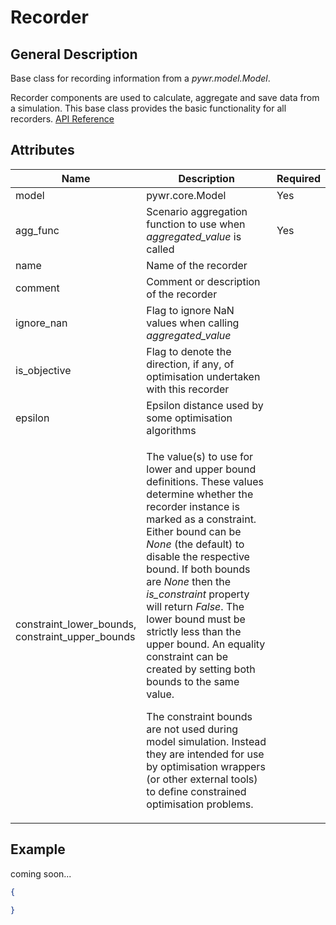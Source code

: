 # Recorder

## General Description

Base class for recording information from a _pywr.model.Model_.

Recorder components are used to calculate, aggregate and save data from a simulation. This base class provides the basic functionality for all recorders. [API Reference](https://pywr.github.io/pywr-docs/master/api/generated/pywr.recorders.Recorder.html#pywr.recorders.Recorder)

## Attributes

<table><thead><tr><th width="158">Name</th><th width="487">Description</th><th>Required</th></tr></thead><tbody><tr><td>model</td><td>pywr.core.Model</td><td>Yes</td></tr><tr><td>agg_func</td><td>Scenario aggregation function to use when <em>aggregated_value</em> is called</td><td>Yes</td></tr><tr><td>name</td><td>Name of the recorder</td><td></td></tr><tr><td>comment</td><td>Comment or description of the recorder</td><td></td></tr><tr><td>ignore_nan</td><td>Flag to ignore NaN values when calling <em>aggregated_value</em></td><td></td></tr><tr><td>is_objective</td><td>Flag to denote the direction, if any, of optimisation undertaken with this recorder</td><td></td></tr><tr><td>epsilon</td><td>Epsilon distance used by some optimisation algorithms</td><td></td></tr><tr><td>constraint_lower_bounds, constraint_upper_bounds</td><td><p>The value(s) to use for lower and upper bound definitions. These values determine whether the recorder instance is marked as a constraint. Either bound can be <em>None</em> (the default) to disable the respective bound. If both bounds are <em>None</em> then the <em>is_constraint</em> property will return <em>False</em>. The lower bound must be strictly less than the upper bound. An equality constraint can be created by setting both bounds to the same value.</p><p>The constraint bounds are not used during model simulation. Instead they are intended for use by optimisation wrappers (or other external tools) to define constrained optimisation problems.</p></td><td></td></tr></tbody></table>

## Example

coming soon...

```json
{

}
```
